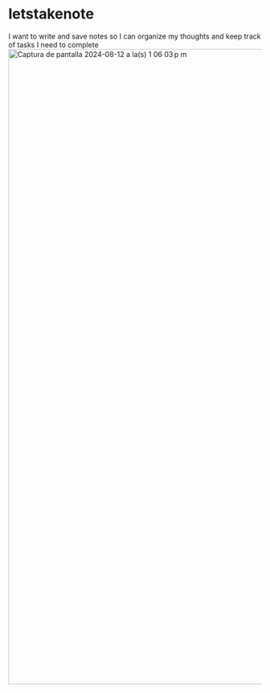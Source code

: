 # letstakenote
I want to write and save notes so I can organize my thoughts and keep track of tasks I need to complete
<img width="1266" alt="Captura de pantalla 2024-08-12 a la(s) 1 06 03 p m" src="https://github.com/user-attachments/assets/506fca0f-8b01-45b1-b1c5-5531fc6d466e">
